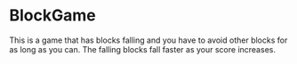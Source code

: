 # BlockGame
This is a game that has blocks falling and you have to avoid other blocks for as long as you can. The falling blocks fall faster as your score increases.
